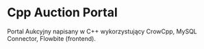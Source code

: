 # Cpp Auction Portal
 Portal Aukcyjny napisany w C++ wykorzystujący CrowCpp, MySQL Connector, Flowbite (frontend).
